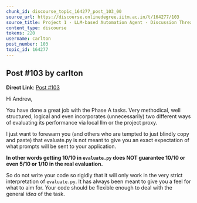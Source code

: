 ```yaml
---
chunk_id: discourse_topic_164277_post_103_00
source_url: https://discourse.onlinedegree.iitm.ac.in/t/164277/103
source_title: Project 1 - LLM-based Automation Agent - Discussion Thread [TDS Jan 2025]
content_type: discourse
tokens: 220
username: carlton
post_number: 103
topic_id: 164277
---
```


## Post #103 by carlton

**Direct Link**: [Post #103](https://discourse.onlinedegree.iitm.ac.in/t/164277/103)

Hi Andrew,

You have done a great job with the Phase A tasks. Very methodical, well structured, logical and even incorporates (unnecessarily) two different ways of evaluating its performance via local llm or the project proxy.

I just want to forewarn you (and others who are tempted to just blindly copy and paste) that evaluate.py is not meant to give you an exact expectation of what prompts will be sent to your application.

**In other words getting 10/10 in `evaluate.py` does NOT guarantee 10/10 or even 5/10 or 1/10 in the real evaluation.**

So do not write your code so rigidly that it will only work in the very strict interpretation of `evaluate.py`. It has always been meant to give you a feel for what to aim for. Your code should be flexible enough to deal with the general *idea* of the task.
